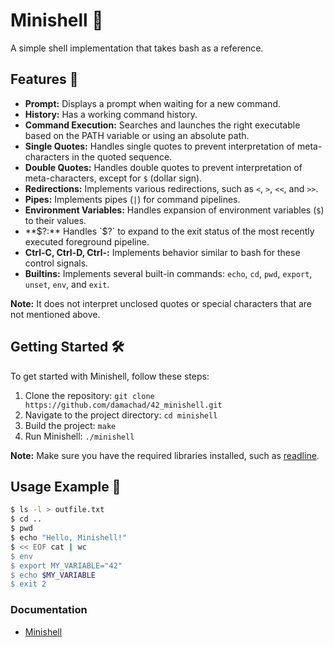 # Minishell 🐚
A simple shell implementation that takes bash as a reference.

## Features 🚀

- **Prompt:** Displays a prompt when waiting for a new command.
- **History:** Has a working command history.
- **Command Execution:** Searches and launches the right executable based on the PATH variable or using an absolute path.
- **Single Quotes:** Handles single quotes to prevent interpretation of meta-characters in the quoted sequence.
- **Double Quotes:** Handles double quotes to prevent interpretation of meta-characters, except for `$` (dollar sign).
- **Redirections:** Implements various redirections, such as `<`, `>`, `<<`, and `>>`.
- **Pipes:** Implements pipes (`|`) for command pipelines.
- **Environment Variables:** Handles expansion of environment variables (`$`) to their values.
- **$?:** Handles `$?` to expand to the exit status of the most recently executed foreground pipeline.
- **Ctrl-C, Ctrl-D, Ctrl-\:** Implements behavior similar to bash for these control signals.
- **Builtins:** Implements several built-in commands: `echo`, `cd`, `pwd`, `export`, `unset`, `env`, and `exit`.   
   
**Note:** It does not interpret unclosed quotes or special characters that are not mentioned above.

## Getting Started 🛠️

To get started with Minishell, follow these steps:

1. Clone the repository: `git clone https://github.com/damachad/42_minishell.git`
2. Navigate to the project directory: `cd minishell`
3. Build the project: `make`
4. Run Minishell: `./minishell`   
   
**Note:** Make sure you have the required libraries installed, such as [readline](https://stackoverflow.com/questions/74551364/where-do-i-find-the-c-readline-library-in-ubuntu).

## Usage Example 📝

```sh
$ ls -l > outfile.txt
$ cd ..
$ pwd
$ echo "Hello, Minishell!"
$ << EOF cat | wc
$ env
$ export MY_VARIABLE="42"
$ echo $MY_VARIABLE
$ exit 2
```

### Documentation
- [Minishell](https://spicy-dirigible-2b6.notion.site/Minishell-7b271a7bd7e549269bb571e692bf7637)

